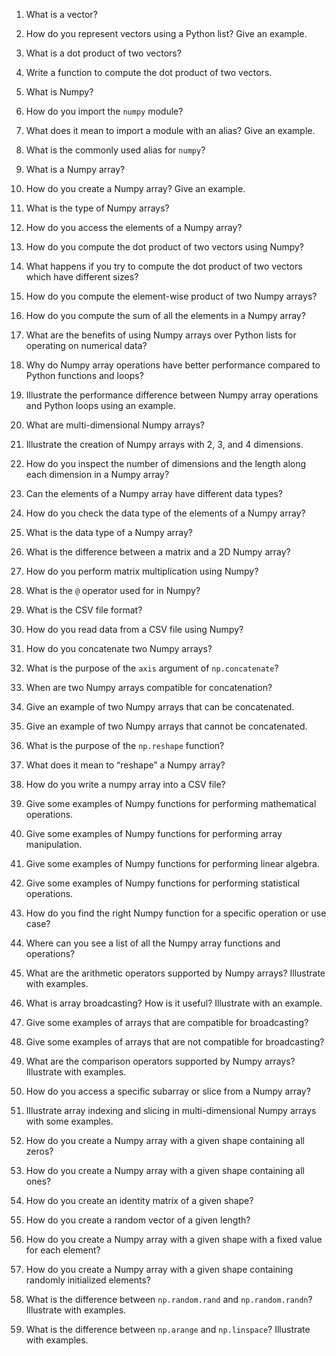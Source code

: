 1. What is a vector?

2. How do you represent vectors using a Python list? Give an example.

3. What is a dot product of two vectors?

4. Write a function to compute the dot product of two vectors.

5. What is Numpy?
   
6. How do you import the `numpy` module?

7. What does it mean to import a module with an alias? Give an example.

8. What is the commonly used alias for `numpy`?

9. What is a Numpy array?

10. How do you create a Numpy array? Give an example.

11. What is the type of Numpy arrays?

12. How do you access the elements of a Numpy array?

13. How do you compute the dot product of two vectors using Numpy?

14. What happens if you try to compute the dot product of two vectors which have different sizes?

15. How do you compute the element-wise product of two Numpy arrays?

16. How do you compute the sum of all the elements in a Numpy array?

17. What are the benefits of using Numpy arrays over Python lists for operating on numerical data?

18. Why do Numpy array operations have better performance compared to Python functions and loops?

19. Illustrate the performance difference between Numpy array operations and Python loops using an example.

20. What are multi-dimensional Numpy arrays?

21. Illustrate the creation of Numpy arrays with 2, 3, and 4 dimensions.

22. How do you inspect the number of dimensions and the length along each dimension in a Numpy array?

23. Can the elements of a Numpy array have different data types?

24. How do you check the data type of the elements of a Numpy array?

25. What is the data type of a Numpy array?

26. What is the difference between a matrix and a 2D Numpy array?

27. How do you perform matrix multiplication using Numpy?

28. What is the `@` operator used for in Numpy?

29. What is the CSV file format?

30. How do you read data from a CSV file using Numpy?

31. How do you concatenate two Numpy arrays?

32. What is the purpose of the `axis` argument of `np.concatenate`?

33. When are two Numpy arrays compatible for concatenation?

34. Give an example of two Numpy arrays that can be concatenated.

35. Give an example of two Numpy arrays that cannot be concatenated.

36. What is the purpose of the `np.reshape` function?

37. What does it mean to “reshape” a Numpy array?

38. How do you write a numpy array into a CSV file?

39. Give some examples of Numpy functions for performing mathematical operations.

40. Give some examples of Numpy functions for performing array manipulation.

41. Give some examples of Numpy functions for performing linear algebra.

42. Give some examples of Numpy functions for performing statistical operations.

43. How do you find the right Numpy function for a specific operation or use case?

44. Where can you see a list of all the Numpy array functions and operations?

45. What are the arithmetic operators supported by Numpy arrays? Illustrate with examples.

46. What is array broadcasting? How is it useful? Illustrate with an example.

47. Give some examples of arrays that are compatible for broadcasting?

48. Give some examples of arrays that are not compatible for broadcasting?

49. What are the comparison operators supported by Numpy arrays? Illustrate with examples.

50. How do you access a specific subarray or slice from a Numpy array?

51. Illustrate array indexing and slicing in multi-dimensional Numpy arrays with some examples.

52. How do you create a Numpy array with a given shape containing all zeros?

52. How do you create a Numpy array with a given shape containing all ones?

53. How do you create an identity matrix of a given shape?

54. How do you create a random vector of a given length?

55. How do you create a Numpy array with a given shape with a fixed value for each element?

56. How do you create a Numpy array with a given shape containing randomly initialized elements?

57. What is the difference between `np.random.rand` and `np.random.randn`? Illustrate with examples.

58. What is the difference between `np.arange` and `np.linspace`? Illustrate with examples.

